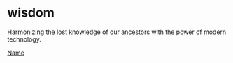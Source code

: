 # wisdom

Harmonizing the lost knowledge of our ancestors with the power of modern technology. 

[Name](www.youtube.com)
